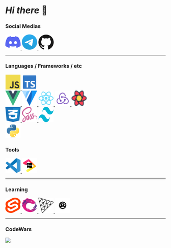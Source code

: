 # **_Hi there_** 👋

### Social Medias

<a href="https://discord.com/channels/861886316475318282">
  <img alt="Discord" title="Discord" height="48" width="48" src="./assets/icons/discord.svg" />
</a>
<a href="https://t.me/JagerID">
  <img alt="Telegram" title="Telegram" height="48" width="48" src="./assets/icons/telegram.svg" />
</a>
<a href="https://github.com/zzZJagerZzz">
  <img alt="GitHub" title="GitHub" height="48" width="48" src="./assets/icons/github.svg">
</a>

---

### Languages / Frameworks / etc

<div>
<a href="https://www.javascript.com/">
  <img src="./assets/icons/javascript.svg" title="JavaScript" width="48" height="48"/>
</a>
<a href="https://www.typescriptlang.org/">
  <img src="./assets/icons/typescript.svg" title="Typescript" width="48" height="48" />
</a>

<br />

<a href="https://vuejs.org/">
  <img src="./assets/icons/vue.svg" title="Vue" width="48" height="48" />
</a>
<a href="https://next.vuetifyjs.com/en/getting-started/installation/">
  <img src="./assets/icons/vuetifyjs.svg" title="Vuetify" width="48" height="48" />
</a>
<a href="https://reactjs.org/">
  <img src="./assets/icons/react.svg" title="React" width="48" height="48" />
</a>
<a href="https://redux.js.org/">
  <img src="./assets/icons/redux.svg" title="Redux" width="48" height="48" />
</a>
<a href="https://tanstack.com/query/v5/">
  <img src="./assets/icons/react-query.svg" title="TanStack Query" width="48" height="48"/>
</a>

<br />

<a href="https://www.w3.org/Style/CSS/Overview.en.html">
  <img src="./assets/icons/css.svg" title="CSS" width="48" height="48" />
</a>
<a href="https://sass-lang.com/">
  <img src="./assets/icons/sass.svg" title="Sass" width="48" height="48" />
</a>
<a href="https://tailwindcss.com/">
  <img src="./assets/icons/tailwind.svg" title="Tailwind CSS" width="48" height="48" />
</a>

<br />

<a href="https://www.python.org/">
  <img src="./assets/icons/python.svg" title="Python" width="48" height="48" />
</a>

</div>

### Tools

<div>
<a href="https://code.visualstudio.com/">
  <img src="./assets/icons/vscode.svg" title="VsCode" width="48" height="48" />
</a>
<a href="https://www.jetbrains.com/">
  <img src="./assets/icons/jetbrains.svg" title="JetBrains" width="48"  height="48" />
</a>
</div>

---

### Learning

<div>
<a href="https://svelte.dev/">
  <img src="./assets/icons/svelte.svg" title="Svelte" width="48" height="48"/>
</a>
<a href="https://rxjs.dev/">
  <img src="./assets/icons/rxjs.svg" title="RxJs" width="48" height="48" />
</a>
<a href="https://threejs.org/">
  <img src="./assets/icons/threejs.svg" title="ThreeJs" width="48" height="48" />
</a>
<a href="https://www.rust-lang.org/">
  <img src="./assets/icons/rust.svg" title="Rust" width="48" height="48" />
</a>
</div>

---

### CodeWars

<img src="https://www.codewars.com/users/zzZJagerZzz/badges/large" />
